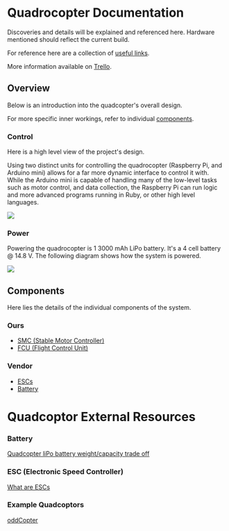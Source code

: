 # Quadrocopter Documentation

Discoveries and details will be explained and referenced here. Hardware mentioned should reflect the current build.

For reference here are a collection of [useful links](links.md).

More information available on [Trello](https://trello.com/b/EygHwZfX).

## Overview

Below is an introduction into the quadcopter's overall design.

For more specific inner workings, refer to individual [components](#components).

### Control
Here is a high level view of the project's design.

Using two distinct units for controlling the quadrocopter (Raspberry Pi, and Arduino mini) allows for a far more dynamic interface to control it with. While the Arduino mini is capable of handling many of the low-level tasks such as motor control, and data collection, the Raspberry Pi can run logic and more advanced programs running in Ruby, or other high level languages.

![](images/control.jpg)

### Power
Powering the quadrocopter is 1 3000 mAh LiPo battery. It's a 4 cell battery @ 14.8 V. The following diagram shows how the system is powered.

![](images/power.jpg)

## Components

Here lies the details of the individual components of the system.

### Ours
 - [SMC (Stable Motor Controller)](components/smc.md)
 - [FCU (Flight Control Unit)](components/fcu.md)

### Vendor
 - [ESCs](components/esc.md)
 - [Battery](components/battery.md)

# Quadcoptor External Resources

### Battery
[Quadcopter liPo battery weight/capacity trade off](http://robotics.stackexchange.com/questions/554/quadcopter-lipo-battery-weight-capacity-trade-off)

### ESC (Electronic Speed Controller)
[What are ESCs](http://oddcopter.com/2012/02/21/quadcopter-escs-electronic-speed-controllers/)

### Example Quadcoptors
[oddCopter](http://oddcopter.com/2012/02/06/choosing-quadcopter-motors-and-props/)
